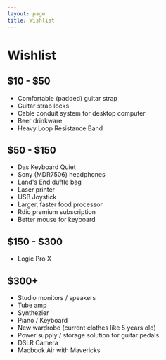 ```yaml
---
layout: page
title: Wishlist
---
```


# Wishlist

## $10 - $50

+ Comfortable (padded) guitar strap
+ Guitar strap locks
+ Cable conduit system for desktop computer
+ Beer drinkware
+ Heavy Loop Resistance Band

## $50 - $150

+ Das Keyboard Quiet
+ Sony (MDR7506) headphones
+ Land's End duffle bag
+ Laser printer
+ USB Joystick
+ Larger, faster food processor
+ Rdio premium subscription
+ Better mouse for keyboard

## $150 - $300

+ Logic Pro X

## $300+

+ Studio monitors / speakers
+ Tube amp
+ Synthezier
+ Piano / Keyboard
+ New wardrobe (current clothes like 5 years old)
+ Power supply / storage solution for guitar pedals
+ DSLR Camera
+ Macbook Air with Mavericks